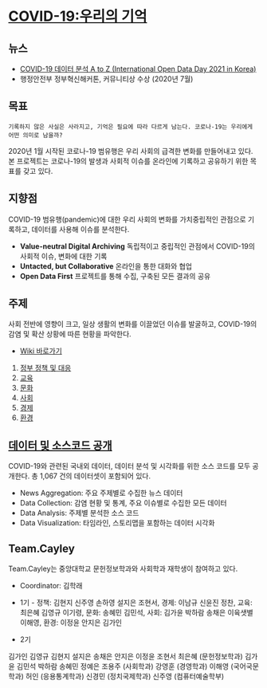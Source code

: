 # [COVID-19:우리의 기억](http://okfn.kr/projects/covid-19-our-memory/)


## 뉴스
* [COVID-19 데이터 분석 A to Z (International Open Data Day 2021 in Korea)](http://okfn.kr/2021/02/23/%ec%98%a4%ed%94%88%eb%8d%b0%ec%9d%b4%ed%84%b0%eb%8d%b0%ec%9d%b4-2021-2/)
* 행정안전부 정부혁신해커톤, 커뮤니티상 수상 (2020년 7월)

## 목표

```
기록하지 않은 사실은 사라지고, 기억은 필요에 따라 다르게 남는다. 코로나-19는 우리에게 어떤 의미로 남을까?
```
2020년 1월 시작된 코로나-19 범유행은 우리 사회의 급격한 변화를 만들어내고 있다. 본 프로젝트는 코로나-19의 발생과 사회적 이슈를 온라인에 기록하고 공유하기 위한 목표를 갖고 있다. 


## 지향점 
COVID-19 범유행(pandemic)에 대한 우리 사회의 변화를 가치중립적인 관점으로 기록하고, 데이터를 사용해 이슈를 분석한다. 

* **Value-neutral Digital Archiving** 독립적이고 중립적인 관점에서 COVID-19의 사회적 이슈, 변화에 대한 기록
* **Untacted, but Collaborative** 온라인을 통한 대화와 협업
* **Open Data First** 프로젝트를 통해 수집, 구축된 모든 결과의 공유 

## 주제
사회 전반에 영향이 크고, 일상 생활의 변화를 이끌었던 이슈를 발굴하고, COVID-19의 감염 및 확산 상황에 따른 현황을 파악한다. 

* [Wiki 바로가기](https://github.com/Open-Knowledge-Korea/covid-19-our-memory/wiki)
1. [정부 정책 및 대응](https://github.com/Open-Knowledge-Korea/covid-19-our-memory/wiki/%EB%A7%88%EC%8A%A4%ED%81%AC-%EB%B6%80%EC%A1%B1%EC%9D%98-%EC%9B%90%EC%9D%B8)
2. [교육](https://github.com/Open-Knowledge-Korea/covid-19-our-memory/wiki/%EB%B6%84%EC%84%9D-%EB%AA%A9%EC%A0%81)
3. [문화](https://github.com/Open-Knowledge-Korea/covid-19-our-memory/wiki/5.1-%EB%AC%B8%ED%99%94%EC%82%B0%EC%97%85%EC%9D%98-%EC%9C%84%EA%B8%B0)
4. [사회](https://github.com/Open-Knowledge-Korea/covid-19-our-memory/wiki/%EB%B6%84%EC%84%9D%EB%AA%A9%ED%91%9C-%EB%AA%A9%EC%A0%81)
5. [경제](https://github.com/Open-Knowledge-Korea/covid-19-our-memory/wiki/%EC%84%9C%EB%A1%A0)
6. [환경](https://github.com/Open-Knowledge-Korea/covid-19-our-memory/wiki/8.1-%EC%BD%94%EB%A1%9C%EB%82%9819%EA%B0%80-%ED%99%98%EA%B2%BD%EC%97%90-%EC%A4%80-%EC%98%81%ED%96%A5)

## [데이터 및 소스코드 공개](covid-19-our-memory/data/) 
COVID-19와 관련된 국내외 데이터, 데이터 분석 및 시각화를 위한 소스 코드를 모두 공개한다. 총 1,067 건의 데이터셋이 포함되어 있다. 

* News Aggregation: 주요 주제별로 수집한 뉴스 데이터
* Data Collection: 감염 현황 및 통계, 주요 이슈별로 수집한 모든 데이터
* Data Analysis: 주제별 분석한 소스 코드 
* Data Visualization: 타임라인, 스토리맵을 포함하는 데이터 시각화 

## Team.Cayley 
Team.Cayley는 중앙대학교 문헌정보학과와 사회학과 재학생이 참여하고 있다. 

* Coordinator: 김학래
* 1기 - 정책: 김현지 신주영 손하영 설지은 조현서, 경제: 이남규 신윤진 정찬, 교육: 최은혜 김영규 이기령, 문화: 송혜민 김민석, 사회: 김가윤 박하람 송채은 이육샛별 이해영, 환경: 이정윤 안지은 김가인

* 2기

김가인 김영규 김현지 설지은 송채은 안지은 이정윤 조현서 최은혜 (문헌정보학과) 김가윤 김민석 박하람 송혜민 정예은 조용주 (사회학과) 강영훈 (경영학과) 이해영 (국어국문학과) 허인 (응용통계학과) 신경민 (정치국제학과) 신주영 (컴퓨터예술학부)
